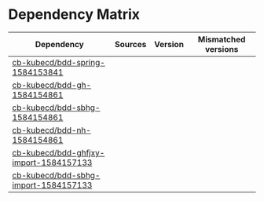 # Dependency Matrix

Dependency | Sources | Version | Mismatched versions
---------- | ------- | ------- | -------------------
[cb-kubecd/bdd-spring-1584153841](https://github.com/cb-kubecd/bdd-spring-1584153841.git) |  | []() | 
[cb-kubecd/bdd-gh-1584154861](https://github.com/cb-kubecd/bdd-gh-1584154861.git) |  | []() | 
[cb-kubecd/bdd-sbhg-1584154861](https://github.com/cb-kubecd/bdd-sbhg-1584154861.git) |  | []() | 
[cb-kubecd/bdd-nh-1584154861](https://github.com/cb-kubecd/bdd-nh-1584154861.git) |  | []() | 
[cb-kubecd/bdd-ghfjxy-import-1584157133](https://github.com/cb-kubecd/bdd-ghfjxy-import-1584157133.git) |  | []() | 
[cb-kubecd/bdd-sbhg-import-1584157133](https://github.com/cb-kubecd/bdd-sbhg-import-1584157133.git) |  | []() | 
